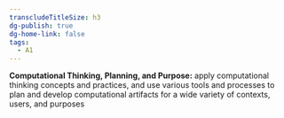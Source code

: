 ```yaml
---
transcludeTitleSize: h3
dg-publish: true
dg-home-link: false
tags:
  - A1
---
```

**Computational Thinking, Planning, and Purpose:** apply computational thinking concepts and practices, and use various tools and processes to plan and develop computational artifacts for a wide variety of contexts, users, and purposes